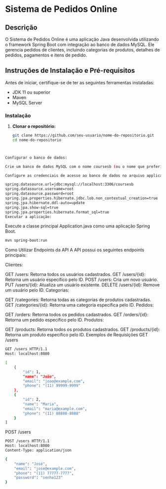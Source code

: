 # Sistema de Pedidos Online

## Descrição

O Sistema de Pedidos Online é uma aplicação Java desenvolvida utilizando o framework Spring Boot com integração ao banco de dados MySQL. Ele gerencia pedidos de clientes, incluindo categorias de produtos, detalhes de pedidos, pagamentos e itens de pedido.

## Instruções de Instalação e Pré-requisitos

Antes de iniciar, certifique-se de ter as seguintes ferramentas instaladas:

- JDK 11 ou superior
- Maven
- MySQL Server

### Instalação

1. **Clonar o repositório:**

   ```bash
   git clone https://github.com/seu-usuario/nome-do-repositorio.git
   cd nome-do-repositorio
  ```bash


Configurar o banco de dados:

Crie um banco de dados MySQL com o nome coursesb (ou o nome que preferir).

Configure as credenciais de acesso ao banco de dados no arquivo application.properties

```
```bash
spring.datasource.url=jdbc:mysql://localhost:3306/coursesb
spring.datasource.username=root
spring.datasource.password=root
spring.jpa.properties.hibernate.jdbc.lob.non_contextual_creation=true
spring.jpa.hibernate.ddl-auto=update
spring.jpa.show-sql=true
spring.jpa.properties.hibernate.format_sql=true
Executar a aplicação:

````
Execute a classe principal Application.java como uma aplicação Spring Boot.


```bash
mvn spring-boot:run
```

Como Utilizar
Endpoints da API
A API possui os seguintes endpoints principais:

Clientes:

GET /users: Retorna todos os usuários cadastrados.
GET /users/{id}: Retorna um usuário específico pelo ID.
POST /users: Cria um novo usuário.
PUT /users/{id}: Atualiza um usuário existente.
DELETE /users/{id}: Remove um usuário pelo ID.
Categorias:

GET /categories: Retorna todas as categorias de produtos cadastradas.
GET /categories/{id}: Retorna uma categoria específica pelo ID.
Pedidos:

GET /orders: Retorna todos os pedidos cadastrados.
GET /orders/{id}: Retorna um pedido específico pelo ID.
Produtos:

GET /products: Retorna todos os produtos cadastrados.
GET /products/{id}: Retorna um produto específico pelo ID.
Exemplos de Requisições
GET /users

```bash
GET /users HTTP/1.1
Host: localhost:8080
```
```bash
[
    {
        "id": 1,
        "name": "João",
        "email": "joao@example.com",
        "phone": "(11) 99999-9999"
    },
    {
        "id": 2,
        "name": "Maria",
        "email": "maria@example.com",
        "phone": "(11) 88888-8888"
    }
]
```
POST /users
```bash
POST /users HTTP/1.1
Host: localhost:8080
Content-Type: application/json

{
    "name": "José",
    "email": "jose@example.com",
    "phone": "(11) 77777-7777",
    "password": "senha123"
}
```



